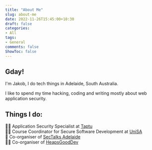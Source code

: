 ```yaml
---
title: "About Me"
slug: about-me
date: 2022-11-26T15:45:00+10:30
draft: false
categories:
- All
tags:
- General
comments: false
ShowToc: false
---
```


## Gday!

I'm Jakob, I do tech things in Adelaide, South Australia.

I like to spend my time hacking, coding and writing mostly about web application security.


## Things I do:

🧑‍💼 Application Security Specialist at [Taptu](https://taptu.com.au)  
🧑‍🏫 Course Coordinator for Secure Software Development at [UniSA](https://unisa.edu.au/)  
🔐 Co-organiser of [SecTalks Adelaide](https://twitter.com/sectalks_ADL)  
🧑‍💻 Co-organiser of [HeapsGoodDev](https://twitter.com/heapsgooddev)